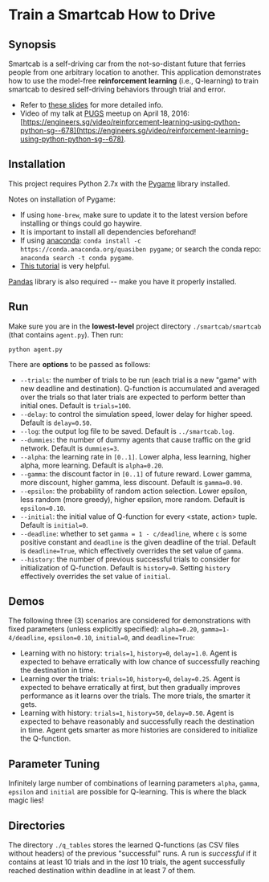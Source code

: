 # Train a Smartcab How to Drive

## Synopsis
Smartcab is a self-driving car from the not-so-distant future that ferries people from one arbitrary location to another. This application demonstrates how to use the model-free **reinforcement learning** (i.e., Q-learning) to train smartcab to desired self-driving behaviors through trial and error.

* Refer to [these slides](https://docs.google.com/presentation/d/1fJPmHzDFc9SYykhgZIRH-ZovdRat6cHJOBNG4CzTA60/edit?usp=sharing) for more detailed info.
* Video of my talk at [PUGS](http://pugs.org.sg/) meetup on April 18, 2016: [https://engineers.sg/video/reinforcement-learning-using-python-python-sg--678](https://engineers.sg/video/reinforcement-learning-using-python-python-sg--678).

## Installation

This project requires Python 2.7x with the [Pygame](https://www.pygame.org/wiki/GettingStarted) library installed.

Notes on installation of Pygame:
- If using `home-brew`, make sure to update it to the latest version before installing or things could go haywire.
- It is important to install all dependencies beforehand!
- If using [anaconda](https://www.continuum.io/downloads): `conda install -c https://conda.anaconda.org/quasiben pygame`; or search the conda repo: `anaconda search -t conda pygame`.
- [This tutorial](http://kidscancode.org/blog/2015/09/pygame_install/) is very helpful.

[Pandas](http://pandas.pydata.org/) library is also required -- make you have it properly installed.

## Run

Make sure you are in the **lowest-level** project directory `./smartcab/smartcab` (that contains `agent.py`). Then run:

```python agent.py```

There are **options** to be passed as follows:
* `--trials`: the number of trials to be run (each trial is a new "game" with new deadline and destination). Q-function is accumulated and averaged over the trials so that later trials are expected to perform better than initial ones. Default is `trials=100`.
* `--delay`: to control the simulation speed, lower delay for higher speed. Default is `delay=0.50`.
* `--log`: the output log file to be saved. Default is `../smartcab.log`.
* `--dummies`: the number of dummy agents that cause traffic on the grid network. Default is `dummies=3`.
* `--alpha`: the learning rate in `[0..1]`. Lower alpha, less learning, higher alpha, more learning. Default is `alpha=0.20`.
* `--gamma`: the discount factor in `[0..1]` of future reward. Lower gamma, more discount, higher gamma, less discount. Default is `gamma=0.90`.
* `--epsilon`: the probability of random action selection. Lower epsilon, less random (more greedy), higher epsilon, more random. Default is `epsilon=0.10`.
* `--initial`: the initial value of Q-function for every <state, action> tuple. Default is `initial=0`.
* `--deadline`: whether to set `gamma = 1 - c/deadline`, where `c` is some positive constant and `deadline` is the given deadline of the trial. Default is `deadline=True`, which effectively overrides the set value of `gamma`. 
* `--history`: the number of previous successful trials to consider for initialization of Q-function. Default is `history=0`. Setting `history` effectively overrides the set value of `initial`.

## Demos

The following three (3) scenarios are considered for demonstrations with fixed parameters (unless explicitly specified): `alpha=0.20`, `gamma=1-4/deadline`, `epsilon=0.10`, `initial=0`, and `deadline=True`:
* Learning with no history: `trials=1`, `history=0`, `delay=1.0`. Agent is expected to behave erratically with low chance of successfully reaching the destination in time. 
* Learning over the trials: `trials=10`, `history=0`, `delay=0.25`. Agent is expected to behave erratically at first, but then gradually improves performance as it learns over the trials. The more trials, the smarter it gets.
* Learning with history: `trials=1`, `history=50`, `delay=0.50`. Agent is expected to behave reasonably and successfully reach the destination in time. Agent gets smarter as more histories are considered to initialize the Q-function.

## Parameter Tuning

Infinitely large number of combinations of learning parameters `alpha`, `gamma`, `epsilon` and `initial` are possible for Q-learning. This is where the black magic lies! 

## Directories

The directory `./q_tables` stores the learned Q-functions (as CSV files without headers) of the previous "successful" runs. A run is *successful* if it contains at least 10 trials and in the *last* 10 trials, the agent successfully reached destination within deadline in at least 7 of them.
